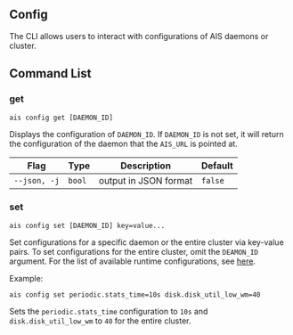 ## Config

The CLI allows users to interact with configurations of AIS daemons or cluster.

## Command List

### get

`ais config get [DAEMON_ID]`

Displays the configuration of `DAEMON_ID`. If `DAEMON_ID` is not set, it will return the configuration of the daemon that the `AIS_URL` is pointed at.

| Flag | Type | Description | Default |
| --- | --- | --- | --- |
| `--json, -j` | `bool` | output in JSON format | `false` |

### set

`ais config set [DAEMON_ID] key=value...`

Set configurations for a specific daemon or the entire cluster via key-value pairs. To set configurations for the entire cluster, omit the `DEAMON_ID` argument. For the list of available runtime configurations, see [here](../../docs/configuration.md#runtime-configuration).

Example:

`ais config set periodic.stats_time=10s disk.disk_util_low_wm=40`

Sets the `periodic.stats_time` configuration to `10s` and `disk.disk_util_low_wm` to `40` for the entire cluster.
